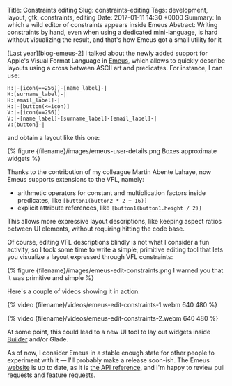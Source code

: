 Title: Constraints editing 
Slug: constraints-editing
Tags: development, layout, gtk, constraints, editing 
Date: 2017-01-11 14:30 +0000
Summary: In which a wild editor of constraints appears inside Emeus
Abstract: Writing constraints by hand, even when using a dedicated mini-language, is hard without visualizing the result, and that's how Emeus got a small utility for it

[Last year][blog-emeus-2] I talked about the newly added support for Apple's
Visual Format Language in [Emeus][emeus-web], which allows to quickly
describe layouts using a cross between ASCII art and predicates. For
instance, I can use:

    H:|-[icon(==256)]-[name_label]-|
    H:[surname_label]-|
    H:[email_label]-|
    H:|-[button(<=icon)]
    V:|-[icon(==256)]
    V:|-[name_label]-[surname_label]-[email_label]-|
    V:[button]-|

and obtain a layout like this one:

{% figure {filename}/images/emeus-user-details.png Boxes approximate widgets %}

Thanks to the contribution of my colleague Martin Abente Lahaye, now Emeus
supports extensions to the VFL, namely:

  - arithmetic operators for constant and multiplication factors inside
    predicates, like `[button1(button2 * 2 + 16)]`
  - explicit attribute references, like `[button1(button1.height / 2)]`

This allows more expressive layout descriptions, like keeping aspect ratios
between UI elements, without requiring hitting the code base.

Of course, editing VFL descriptions blindly is not what I consider a fun
activity, so I took some time to write a simple, primitive editing tool that
lets you visualize a layout expressed through VFL constraints:

{% figure {filename}/images/emeus-edit-constraints.png I warned you that it was primitive and simple %}

Here's a couple of videos showing it in action:

{% video {filename}/videos/emeus-edit-constraints-1.webm 640 480 %}

{% video {filename}/videos/emeus-edit-constraints-2.webm 640 480 %}

At some point, this could lead to a new UI tool to lay out widgets inside
[Builder][builder-web] and/or Glade.

As of now, I consider Emeus in a stable enough state for other people to
experiment with it — I'll probably make a release soon-ish. The Emeus
[website][emeus-web] is up to date, as it is [the API reference][emeus-api],
and I'm happy to review pull requests and feature requests.

[emeus-blog-2]: https://www.bassi.io/articles/2016/11/01/constraints-reprise/
[emeus-web]: https://ebassi.github.io/emeus/
[builder-web]: https://wiki.gnome.org/Apps/Builder
[emeus-api]: https://ebassi.github.io/emeus/docs/

